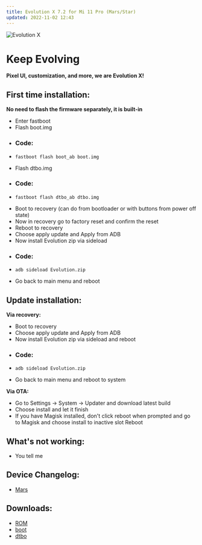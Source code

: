 ```yaml
---
title: Evolution X 7.2 for Mi 11 Pro (Mars/Star)
updated: 2022-11-02 12:43
---
```


![Evolution X](https://i.imgur.com/IvlZLyc.png)

# Keep Evolving
**Pixel UI, customization, and more, we are Evolution X!**


## First time installation:

**No need to flash the firmware separately, it is built-in**

 * Enter fastboot
 * Flash boot.img
 * ### Code:
 * ```
   fastboot flash boot_ab boot.img
   ```
 * Flash dtbo.img
 * ### Code:
 * ```
   fastboot flash dtbo_ab dtbo.img
   ```
 * Boot to recovery (can do from bootloader or with buttons from power off state)
 * Now in recovery go to factory reset and confirm the reset
 * Reboot to recovery
 * Choose apply update and Apply from ADB
 * Now install Evolution zip via sideload
 * ### Code:
 * ```
   adb sideload Evolution.zip
   ```
 * Go back to main menu and reboot

## Update installation:

**Via recovery:**
 * Boot to recovery
 * Choose apply update and Apply from ADB
 * Now install Evolution zip via sideload and reboot 
 * ### Code:
 * ```
   adb sideload Evolution.zip
   ```
 * Go back to main menu and reboot to system


**Via OTA:**
 * Go to Settings -> System -> Updater and download latest build
 * Choose install and let it finish
 * If you have Magisk installed, don't click reboot when prompted and go to Magisk and choose install to inactive slot Reboot

## What's not working:
 * You tell me

## Device Changelog:
 * [Mars](https://raw.githubusercontent.com/Evolution-X-Devices/official_devices/master/changelogs/mars/evolution_mars-ota-td1a.220804.031-11011815-unsigned.zip.txt)

## Downloads:
 * [ROM](https://sourceforge.net/projects/evolution-x/files/mars/evolution_mars-ota-td1a.220804.031-11011815-unsigned.zip/download)
* [boot](https://sourceforge.net/projects/evolution-x/files/mars/recovery/boot.img/download)
* [dtbo](https://sourceforge.net/projects/evolution-x/files/mars/kit/dtbo.img/download)